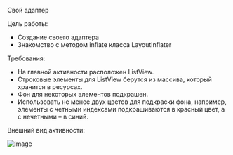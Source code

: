 Свой адаптер

Цель работы:

 - Создание своего адаптера
 - Знакомство с методом inflate класса LayoutInflater

Требования: 

 - На главной активности расположен ListView.  
 - Строковые элементы для ListView берутся из массива, который хранится в ресурсах.  
 - Фон для некоторых элементов подкрашен.  
 - Использовать не менее двух цветов для подкраски фона, например, элементы с четными индексами подкрашиваются в красный цвет, а с нечетными – в синий.

Внешний вид активности:

![image](https://user-images.githubusercontent.com/91782001/177375223-e13193e5-3d2c-40db-bd27-aea00b22b535.png)
